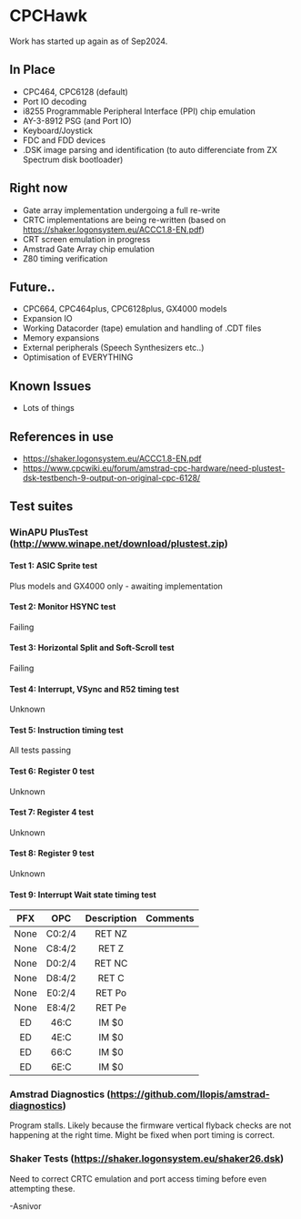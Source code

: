 ﻿# CPCHawk

Work has started up again as of Sep2024.

## In Place
* CPC464, CPC6128 (default)
* Port IO decoding
* i8255 Programmable Peripheral Interface (PPI) chip emulation
* AY-3-8912 PSG (and Port IO)
* Keyboard/Joystick
* FDC and FDD devices
* .DSK image parsing and identification (to auto differenciate from ZX Spectrum disk bootloader)

## Right now
* Gate array implementation undergoing a full re-write
* CRTC implementations are being re-written (based on https://shaker.logonsystem.eu/ACCC1.8-EN.pdf)
* CRT screen emulation in progress
* Amstrad Gate Array chip emulation
* Z80 timing verification

## Future..
* CPC664, CPC464plus, CPC6128plus, GX4000 models
* Expansion IO
* Working Datacorder (tape) emulation and handling of .CDT files
* Memory expansions
* External peripherals (Speech Synthesizers etc..)
* Optimisation of EVERYTHING

## Known Issues
* Lots of things

## References in use
* https://shaker.logonsystem.eu/ACCC1.8-EN.pdf
* https://www.cpcwiki.eu/forum/amstrad-cpc-hardware/need-plustest-dsk-testbench-9-output-on-original-cpc-6128/

## Test suites


### WinAPU PlusTest (http://www.winape.net/download/plustest.zip)

#### Test 1: ASIC Sprite test
Plus models and GX4000 only - awaiting implementation

#### Test 2: Monitor HSYNC test
Failing

#### Test 3: Horizontal Split and Soft-Scroll test
Failing

#### Test 4: Interrupt, VSync and R52 timing test
Unknown

#### Test 5: Instruction timing test

All tests passing

#### Test 6: Register 0 test
Unknown

#### Test 7: Register 4 test
Unknown

#### Test 8: Register 9 test
Unknown

#### Test 9: Interrupt Wait state timing test

|PFX| OPC | Description | Comments |
|:-:|:-:|:-:|:-:|
|None| C0:2/4 | RET NZ | |
|None| C8:4/2 | RET Z | |
|None| D0:2/4 | RET NC | |
|None| D8:4/2| RET C | |
|None| E0:2/4 | RET Po | |
|None| E8:4/2 | RET Pe | |
|ED| 46:C | IM $0 | |
|ED| 4E:C | IM $0 | |
|ED| 66:C | IM $0 | |
|ED| 6E:C | IM $0 | |



### Amstrad Diagnostics (https://github.com/llopis/amstrad-diagnostics)

Program stalls. Likely because the firmware vertical flyback checks are not happening at the right time.
Might be fixed when port timing is correct.


### Shaker Tests (https://shaker.logonsystem.eu/shaker26.dsk)

Need to correct CRTC emulation and port access timing before even attempting these.

-Asnivor

